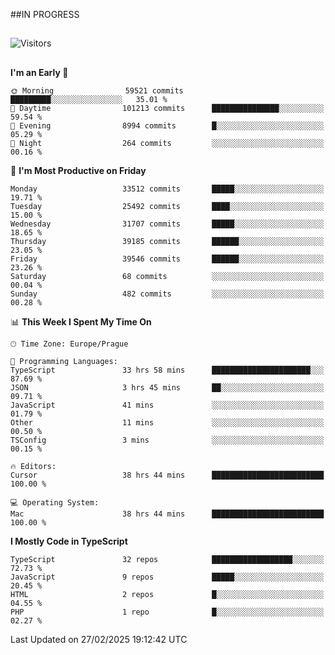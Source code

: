 ##IN PROGRESS
##
![Visitors](https://komarev.com/ghpvc/?username=petrbui&style=for-the-badge&label=Visitors+👀)



##
<!--
[![My GitHub stats](https://github-readme-stats.vercel.app/api?username=petrbui&theme=github_dark)](https://github.com/anuraghazra/github-readme-stats)

[![My wakatime stats](https://github-readme-stats.vercel.app/api/wakatime?username=petrbui&theme=github_dark)](https://github.com/anuraghazra/github-readme-stats)
-->
<!--START_SECTION:waka-->
**I'm an Early 🐤** 

```text
🌞 Morning                59521 commits       █████████░░░░░░░░░░░░░░░░   35.01 % 
🌆 Daytime                101213 commits      ███████████████░░░░░░░░░░   59.54 % 
🌃 Evening                8994 commits        █░░░░░░░░░░░░░░░░░░░░░░░░   05.29 % 
🌙 Night                  264 commits         ░░░░░░░░░░░░░░░░░░░░░░░░░   00.16 % 
```
📅 **I'm Most Productive on Friday** 

```text
Monday                   33512 commits       █████░░░░░░░░░░░░░░░░░░░░   19.71 % 
Tuesday                  25492 commits       ████░░░░░░░░░░░░░░░░░░░░░   15.00 % 
Wednesday                31707 commits       █████░░░░░░░░░░░░░░░░░░░░   18.65 % 
Thursday                 39185 commits       ██████░░░░░░░░░░░░░░░░░░░   23.05 % 
Friday                   39546 commits       ██████░░░░░░░░░░░░░░░░░░░   23.26 % 
Saturday                 68 commits          ░░░░░░░░░░░░░░░░░░░░░░░░░   00.04 % 
Sunday                   482 commits         ░░░░░░░░░░░░░░░░░░░░░░░░░   00.28 % 
```


📊 **This Week I Spent My Time On** 

```text
🕑︎ Time Zone: Europe/Prague

💬 Programming Languages: 
TypeScript               33 hrs 58 mins      ██████████████████████░░░   87.69 % 
JSON                     3 hrs 45 mins       ██░░░░░░░░░░░░░░░░░░░░░░░   09.71 % 
JavaScript               41 mins             ░░░░░░░░░░░░░░░░░░░░░░░░░   01.79 % 
Other                    11 mins             ░░░░░░░░░░░░░░░░░░░░░░░░░   00.50 % 
TSConfig                 3 mins              ░░░░░░░░░░░░░░░░░░░░░░░░░   00.15 % 

🔥 Editors: 
Cursor                   38 hrs 44 mins      █████████████████████████   100.00 % 

💻 Operating System: 
Mac                      38 hrs 44 mins      █████████████████████████   100.00 % 
```

**I Mostly Code in TypeScript** 

```text
TypeScript               32 repos            ██████████████████░░░░░░░   72.73 % 
JavaScript               9 repos             █████░░░░░░░░░░░░░░░░░░░░   20.45 % 
HTML                     2 repos             █░░░░░░░░░░░░░░░░░░░░░░░░   04.55 % 
PHP                      1 repo              █░░░░░░░░░░░░░░░░░░░░░░░░   02.27 % 
```




 Last Updated on 27/02/2025 19:12:42 UTC
<!--END_SECTION:waka-->
